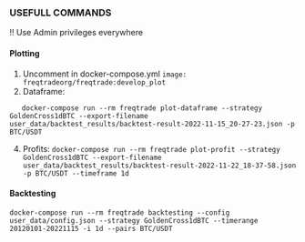 ### USEFULL COMMANDS

!! Use Admin privileges everywhere

#### Plotting
1. Uncomment in docker-compose.yml `image: freqtradeorg/freqtrade:develop_plot`
2. Dataframe:
```
   docker-compose run --rm freqtrade plot-dataframe --strategy GoldenCross1dBTC --export-filename user_data/backtest_results/backtest-result-2022-11-15_20-27-23.json -p BTC/USDT
```
4. Profits:
    ```docker-compose run --rm freqtrade plot-profit --strategy GoldenCross1dBTC --export-filename user_data/backtest_results/backtest-result-2022-11-22_18-37-58.json -p BTC/USDT --timeframe 1d```

#### Backtesting
    docker-compose run --rm freqtrade backtesting --config user_data/config.json --strategy GoldenCross1dBTC --timerange 20120101-20221115 -i 1d --pairs BTC/USDT
